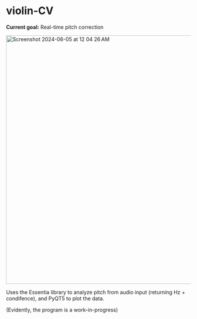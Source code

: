 # violin-CV

**Current goal:** Real-time pitch correction

<img width="677" alt="Screenshot 2024-06-05 at 12 04 26 AM" src="https://github.com/hyuncat/violin-CV/assets/114366569/7c4354df-2107-4d38-aad3-e0a12e3b8723">

Uses the Essentia library to analyze pitch from audio input (returning Hz + condifence), and PyQT5 to plot the data.

(Evidently, the program is a work-in-progress)
